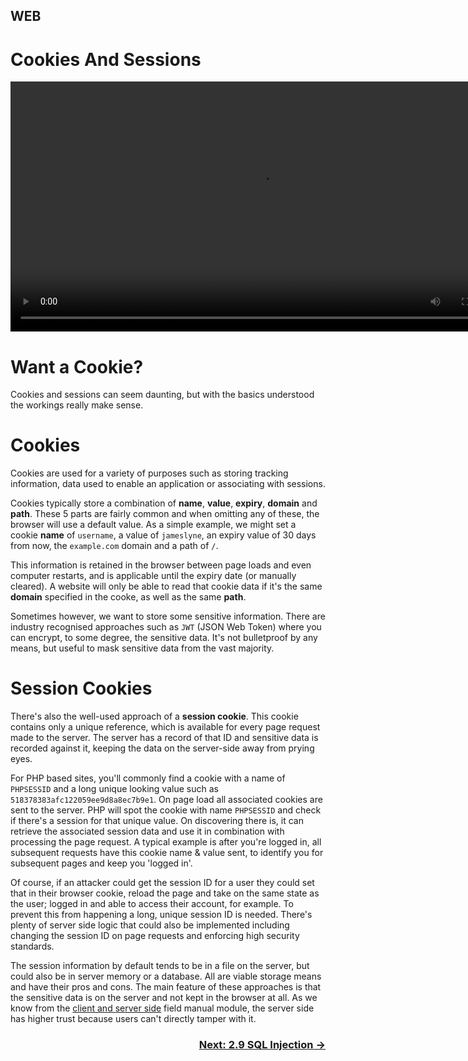 ## WEB
# Cookies And Sessions

<div align="center">
 <video src="https://github.com/alphyos/CyberStart-2023/assets/116646389/1cc849d3-0ef3-40c5-ae05-07f94006a1c7" width="800" />
</div>

# Want a Cookie?

Cookies and sessions can seem daunting, but with the basics understood the workings really make sense.

# Cookies
Cookies are used for a variety of purposes such as storing tracking information, data used to enable an application or associating with sessions.

Cookies typically store a combination of **name**, **value**, **expiry**, **domain** and **path**. These 5 parts are fairly common and when omitting any of these, the browser will use a default value. As a simple example, we might set a cookie **name** of `username`, a value of `jameslyne`, an expiry value of 30 days from now, the `example.com` domain and a path of `/`.

This information is retained in the browser between page loads and even computer restarts, and is applicable until the expiry date (or manually cleared). A website will only be able to read that cookie data if it's the same **domain** specified in the cooke, as well as the same **path**.

Sometimes however, we want to store some sensitive information. There are industry recognised approaches such as `JWT` (JSON Web Token) where you can encrypt, to some degree, the sensitive data. It's not bulletproof by any means, but useful to mask sensitive data from the vast majority.

# Session Cookies

There's also the well-used approach of a **session cookie**. This cookie contains only a unique reference, which is available for every page request made to the server. The server has a record of that ID and sensitive data is recorded against it, keeping the data on the server-side away from prying eyes.

For PHP based sites, you'll commonly find a cookie with a name of `PHPSESSID` and a long unique looking value such as `518378383afc122059ee9d8a8ec7b9e1`. On page load all associated cookies are sent to the server. PHP will spot the cookie with name `PHPSESSID` and check if there's a session for that unique value. On discovering there is, it can retrieve the associated session data and use it in combination with processing the page request. A typical example is after you're logged in, all subsequent requests have this cookie name & value sent, to identify you for subsequent pages and keep you 'logged in'.

Of course, if an attacker could get the session ID for a user they could set that in their browser cookie, reload the page and take on the same state as the user; logged in and able to access their account, for example. To prevent this from happening a long, unique session ID is needed. There's plenty of server side logic that could also be implemented including changing the session ID on page requests and enforcing high security standards.

The session information by default tends to be in a file on the server, but could also be in server memory or a database. All are viable storage means and have their pros and cons. The main feature of these approaches is that the sensitive data is on the server and not kept in the browser at all. As we know from the [client and server side](TheClientAndServerSide2.2) field manual module, the server side has higher trust because users can't directly tamper with it.

### <div dir="rtl">[→ Next: 2.9 SQL Injection](SQLInjection2.9.md)
